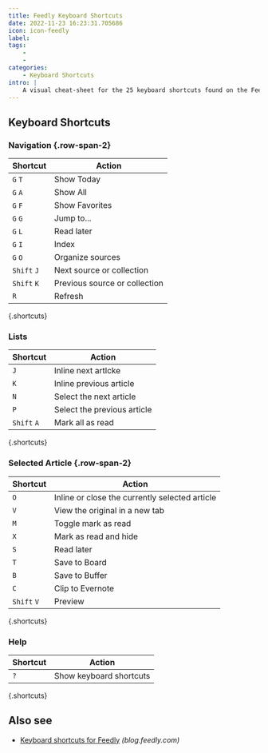 ```yaml
---
title: Feedly Keyboard Shortcuts
date: 2022-11-23 16:23:31.705686
icon: icon-feedly
label: 
tags: 
    - 
    - 
categories:
    - Keyboard Shortcuts
intro: |
    A visual cheat-sheet for the 25 keyboard shortcuts found on the Feedly app
---
```




Keyboard Shortcuts
------------------


### Navigation {.row-span-2}

Shortcut | Action
---|---
`G` `T`  | Show Today
`G` `A`  | Show All
`G` `F`  | Show Favorites
`G` `G`  | Jump to...
`G` `L`  | Read later
`G` `I`  | Index
`G` `O`  | Organize sources
`Shift` `J`  | Next source or collection
`Shift` `K`  | Previous source or collection
`R`  | Refresh
{.shortcuts}


### Lists

Shortcut | Action
---|---
`J`  | Inline next artlcke
`K`  | Inline previous article
`N`  | Select the next article
`P`  | Select the previous article
`Shift` `A`  | Mark all as read
{.shortcuts}


### Selected Article {.row-span-2}

Shortcut | Action
---|---
`O`  | Inline or close the currently selected article
`V`  | View the original in a new tab
`M`  | Toggle mark as read
`X`  | Mark as read and hide
`S`  | Read later
`T`  | Save to Board
`B`  | Save to Buffer
`C`  | Clip to Evernote
`Shift` `V`  | Preview
{.shortcuts}



### Help

Shortcut | Action
---|---
`?`  | Show keyboard shortcuts
{.shortcuts}




Also see
--------
- [Keyboard shortcuts for Feedly](https://blog.feedly.com/keyboard-shortcuts/) _(blog.feedly.com)_
